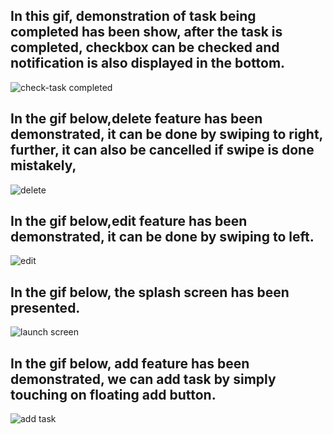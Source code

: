 ## In this gif, demonstration of task being completed has been show, after the task is completed, checkbox can be checked and notification is also displayed in the bottom.<br/>
![check-task completed](https://user-images.githubusercontent.com/50352746/168486630-b2b9469e-46aa-4b57-ad1d-b39d75bf88df.gif)<br/>
## In the gif below,delete feature has been demonstrated, it can be done by swiping to right, further, it can also be cancelled if swipe is done mistakely,<br/>
![delete](https://user-images.githubusercontent.com/50352746/168486329-05735241-6b99-4e97-81ee-649ac6ed470f.gif)<br/>
## In the gif below,edit feature has been demonstrated, it can be done by swiping to left.<br/>
![edit](https://user-images.githubusercontent.com/50352746/168486332-1af2a985-3766-4eac-a6f0-ae28a5565446.gif)
## In the gif below, the splash screen has been presented.</br>
![launch screen](https://user-images.githubusercontent.com/50352746/168486334-6ed89da1-665a-481d-a93c-e818bd603ef5.gif)<br/>
## In the gif below, add feature has been demonstrated, we can add task by simply touching on floating add button.
![add task](https://user-images.githubusercontent.com/50352746/168486336-4d302da1-2bba-458c-8981-432c9e6e6afb.gif)
